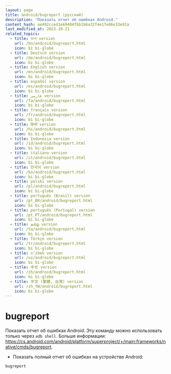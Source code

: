 ```yaml
---
layout: page
title: android/bugreport (русский)
description: "Показать отчет об ошибках Android."
content_hash: ae492cced1e69404fbb1b6a32f4e17e86e33e91a
last_modified_at: 2023-10-21
related_topics:
  - title: বাংলা version
    url: /bn/android/bugreport.html
    icon: bi bi-globe
  - title: Deutsch version
    url: /de/android/bugreport.html
    icon: bi bi-globe
  - title: English version
    url: /en/android/bugreport.html
    icon: bi bi-globe
  - title: español version
    url: /es/android/bugreport.html
    icon: bi bi-globe
  - title: فارسی version
    url: /fa/android/bugreport.html
    icon: bi bi-globe
  - title: français version
    url: /fr/android/bugreport.html
    icon: bi bi-globe
  - title: हिन्दी version
    url: /hi/android/bugreport.html
    icon: bi bi-globe
  - title: Indonesia version
    url: /id/android/bugreport.html
    icon: bi bi-globe
  - title: italiano version
    url: /it/android/bugreport.html
    icon: bi bi-globe
  - title: 한국어 version
    url: /ko/android/bugreport.html
    icon: bi bi-globe
  - title: polski version
    url: /pl/android/bugreport.html
    icon: bi bi-globe
  - title: português (Brasil) version
    url: /pt_BR/android/bugreport.html
    icon: bi bi-globe
  - title: português (Portugal) version
    url: /pt_PT/android/bugreport.html
    icon: bi bi-globe
  - title: தமிழ் version
    url: /ta/android/bugreport.html
    icon: bi bi-globe
  - title: Türkçe version
    url: /tr/android/bugreport.html
    icon: bi bi-globe
  - title: o‘zbek version
    url: /uz/android/bugreport.html
    icon: bi bi-globe
  - title: 中文 version
    url: /zh/android/bugreport.html
    icon: bi bi-globe
  - title: 中文 (繁體, 台灣) version
    url: /zh_TW/android/bugreport.html
    icon: bi bi-globe
---
```

# bugreport

Показать отчет об ошибках Android.
Эту команду можно использовать только через `adb shell`.
Больше информации: <https://cs.android.com/android/platform/superproject/+/main:frameworks/native/cmds/bugreport>.

- Показать полный отчет об ошибках на устройстве Android:

`bugreport`
